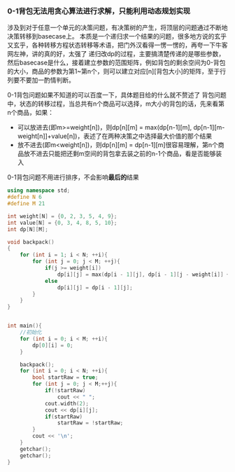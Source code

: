 ### 0-1背包无法用贪心算法进行求解，只能利用动态规划实现
涉及到对于任意一个单元的决策问题，有决策树的产生，将顶层的问题通过不断地决策转移到basecase上。
本质是一个递归求一个结果的问题，很多地方说的玄乎又玄乎，各种转移方程状态转移等术语，把门外汉看得一愣一愣的，再夸一下牛客网左神，讲的真的好，太强了
递归改dp的过程，主要搞清楚传递的是哪些参数，然后basecase是什么，接着建立参数的范围矩阵，例如背包的剩余空间为0-背包的大小，商品的参数为第1~第n个，则可以建立对应[n][背包大小]的矩阵，至于行列要不要加一酌情判断。

0-1背包问题如果不知道的可以百度一下，具体题目给的什么就不赘述了
背包问题中，状态的转移过程，当总共有n个商品可以选择，m大小的背包的话，先来看第n个商品，如果：
* 可以放进去(即m>=weight[n])，则dp[n][m] = max(dp[n-1][m], dp[n-1][m-weight[n]]+value[n])，表述了在两种决策之中选择最大价值的那个结果
* 放不进去(即m\<weight[n])，则dp[n][m] = dp[n-1][m]很容易理解，第n个商品放不进去只能把还剩m空间的背包拿去装之前的n-1个商品，看是否能够装入

0-1背包问题不用进行排序，不会影响**最后的**结果
```C++
using namespace std;
#define N 6
#define M 21

int weight[N] = {0, 2, 3, 5, 4, 9};
int value[N] = {0, 3, 4, 8, 5, 10};
int dp[N][M];

void backpack()
{
    for (int i = 1; i < N; ++i){
        for (int j = 0; j < M; ++j){
            if(j >= weight[i])
                dp[i][j] = max(dp[i - 1][j], dp[i - 1][j - weight[i]] + value[i]);
            else
                dp[i][j] = dp[i - 1][j];
        }
    }
}


int main(){
    //初始化
    for (int i = 0; i < M; ++i){
        dp[0][i] = 0;
    }

    backpack();
    for (int i = 0; i < N; ++i){
        bool startRaw = true;
        for (int j = 0; j < M;++j){
            if(!startRaw)
                cout << " ";
            cout.width(2);
            cout << dp[i][j];
            if(startRaw)
                startRaw = !startRaw;
        }
        cout << '\n';
    }
    getchar();
    getchar();
}
```